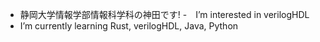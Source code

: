 - 静岡大学情報学部情報科学科の神田です! 
-　I’m interested in verilogHDL
-  I’m currently learning Rust, verilogHDL, Java, Python
